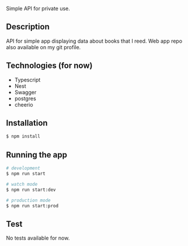Simple API for private use.

## Description

API for simple app displaying data about books that I reed.
Web app repo also available on my git profile.

## Technologies (for now)

- Typescript
- Nest
- Swagger
- postgres
- cheerio

## Installation

```bash
$ npm install
```

## Running the app

```bash
# development
$ npm run start

# watch mode
$ npm run start:dev

# production mode
$ npm run start:prod
```

## Test

No tests available for now.
